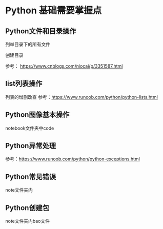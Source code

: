 # Python 基础需要掌握点

## Python文件和目录操作

列举目录下的所有文件

创建目录

参考： https://www.cnblogs.com/niocai/p/3351587.html

## list列表操作

列表的增删改查
参考：https://www.runoob.com/python/python-lists.html

## Python图像基本操作
notebook文件夹中code

## Python异常处理
参考：https://www.runoob.com/python/python-exceptions.html

## Python常见错误
note文件夹内

## Python创建包
note文件夹内bao文件
